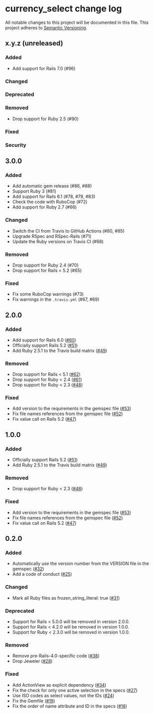 # currency_select change log

All notable changes to this project will be documented in this file.
This project adheres to [Semantic Versioning](https://semver.org/).

## x.y.z (unreleased)

### Added
- Add support for Rails 7.0 (#96)

### Changed

### Deprecated

### Removed
- Drop support for Ruby 2.5 (#90)

### Fixed

### Security

## 3.0.0

### Added
- Add automatic gem release (#86, #88)
- Support Ruby 3 (#81)
- Add support for Rails 6.1 (#78, #79, #83)
- Check the code with RuboCop (#72)
- Add support for Ruby 2.7 (#66)

### Changed
- Switch the CI from Travis to GitHub Actions (#80, #85)
- Upgrade RSpec and RSpec-Rails (#71)
- Update the Ruby versions on Travis CI (#68)

### Removed
- Drop support for Ruby 2.4 (#70)
- Drop support for Rails < 5.2 (#65)

### Fixed
- Fix some RuboCop warnings (#73)
- Fix warnings in the `.travis.yml` (#67, #69)

## 2.0.0

### Added
- Add support for Rails 6.0
  ([#60](https://github.com/braingourmets/currency_select/pull/60))
- Officially support Rails 5.2
  ([#51](https://github.com/braingourmets/currency_select/pull/51))
- Add Ruby 2.5.1 to the Travis build matrix
  ([#49](https://github.com/braingourmets/currency_select/pull/49))

### Removed
- Drop support for Rails < 5.1
  ([#62](https://github.com/braingourmets/currency_select/pull/62))
- Drop support for Ruby < 2.4
  ([#61](https://github.com/braingourmets/currency_select/pull/61))
- Drop support for Ruby < 2.3
  ([#48](https://github.com/braingourmets/currency_select/pull/48))

### Fixed
- Add version to the requirements in the gemspec file
  ([#53](https://github.com/braingourmets/currency_select/pull/53))
- Fix file names references from the gemspec file
  ([#52](https://github.com/braingourmets/currency_select/pull/52))
- Fix value call on Rails 5.2
  ([#47](https://github.com/braingourmets/currency_select/pull/47))

## 1.0.0

### Added
- Officially support Rails 5.2
  ([#51](https://github.com/braingourmets/currency_select/pull/51))
- Add Ruby 2.5.1 to the Travis build matrix
  ([#49](https://github.com/braingourmets/currency_select/pull/49))

### Removed
- Drop support for Ruby < 2.3
  ([#48](https://github.com/braingourmets/currency_select/pull/48))

### Fixed
- Add version to the requirements in the gemspec file
  ([#53](https://github.com/braingourmets/currency_select/pull/53))
- Fix file names references from the gemspec file
  ([#52](https://github.com/braingourmets/currency_select/pull/52))
- Fix value call on Rails 5.2
  ([#47](https://github.com/braingourmets/currency_select/pull/47))

## 0.2.0

### Added
- Automatically use the version number from the VERSION file in the gemspec
  ([#32](https://github.com/braingourmets/currency_select/pull/32))
- Add a code of conduct
  ([#25](https://github.com/braingourmets/currency_select/pull/25))

### Changed
- Mark all Ruby files as frozen_string_literal: true
  ([#31](https://github.com/braingourmets/currency_select/pull/31))

### Deprecated
- Support for Rails < 5.0.0 will be removed in version 2.0.0.
- Support for Rails < 4.2.0 will be removed in version 1.0.0.
- Support for Ruby < 2.3.0 will be removed in version 1.0.0.

### Removed
- Remove pre-Rails-4.0-specific code
  ([#38](https://github.com/braingourmets/currency_select/pull/38))
- Drop Jeweler
  ([#28](https://github.com/braingourmets/currency_select/pull/28))

### Fixed
- Add ActionView as explicit dependency
  ([#34](https://github.com/braingourmets/currency_select/pull/34))
- Fix the check for only one active selection in the specs
  ([#27](https://github.com/braingourmets/currency_select/pull/27))
- Use ISO codes as select values, not the IDs
  ([#24](https://github.com/braingourmets/currency_select/pull/24))
- Fix the Gemfile
  ([#19](https://github.com/braingourmets/currency_select/pull/19))
- Fix the order of name attribute and ID in the specs
  ([#18](https://github.com/braingourmets/currency_select/pull/18))
